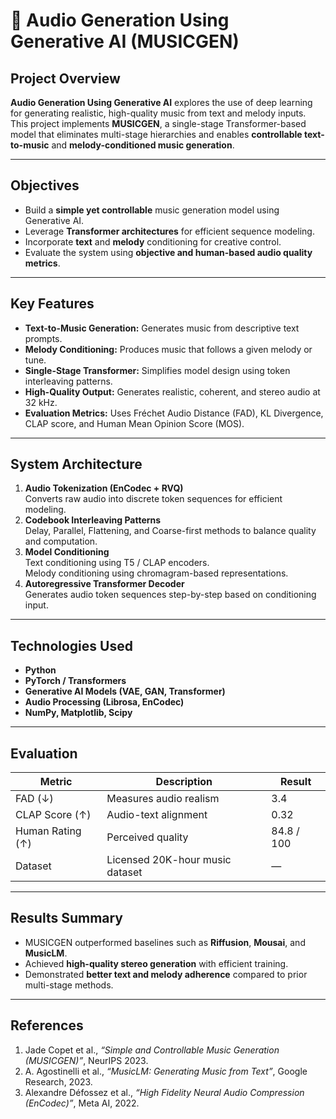 
# 🎵 Audio Generation Using Generative AI (MUSICGEN)

## Project Overview

**Audio Generation Using Generative AI** explores the use of deep learning for generating realistic, high-quality music from text and melody inputs.  
This project implements **MUSICGEN**, a single-stage Transformer-based model that eliminates multi-stage hierarchies and enables **controllable text-to-music** and **melody-conditioned music generation**.

---

## Objectives

- Build a **simple yet controllable** music generation model using Generative AI.
- Leverage **Transformer architectures** for efficient sequence modeling.
- Incorporate **text** and **melody** conditioning for creative control.
- Evaluate the system using **objective and human-based audio quality metrics**.

---

## Key Features

- **Text-to-Music Generation:** Generates music from descriptive text prompts.
- **Melody Conditioning:** Produces music that follows a given melody or tune.
- **Single-Stage Transformer:** Simplifies model design using token interleaving patterns.
- **High-Quality Output:** Generates realistic, coherent, and stereo audio at 32 kHz.
- **Evaluation Metrics:** Uses Fréchet Audio Distance (FAD), KL Divergence, CLAP score, and Human Mean Opinion Score (MOS).

---

## System Architecture

1. **Audio Tokenization (EnCodec + RVQ)**  
   Converts raw audio into discrete token sequences for efficient modeling.
2. **Codebook Interleaving Patterns**  
   Delay, Parallel, Flattening, and Coarse-first methods to balance quality and computation.
3. **Model Conditioning**  
   Text conditioning using T5 / CLAP encoders.  
   Melody conditioning using chromagram-based representations.
4. **Autoregressive Transformer Decoder**  
   Generates audio token sequences step-by-step based on conditioning input.

---

## Technologies Used

- **Python**
- **PyTorch / Transformers**
- **Generative AI Models (VAE, GAN, Transformer)**
- **Audio Processing (Librosa, EnCodec)**
- **NumPy, Matplotlib, Scipy**

---

## Evaluation

| Metric           | Description                     | Result     |
| ---------------- | ------------------------------- | ---------- |
| FAD (↓)          | Measures audio realism          | 3.4        |
| CLAP Score (↑)   | Audio-text alignment            | 0.32       |
| Human Rating (↑) | Perceived quality               | 84.8 / 100 |
| Dataset          | Licensed 20K-hour music dataset | —          |

---

## Results Summary

- MUSICGEN outperformed baselines such as **Riffusion**, **Mousai**, and **MusicLM**.
- Achieved **high-quality stereo generation** with efficient training.
- Demonstrated **better text and melody adherence** compared to prior multi-stage methods.

---

## References

1. Jade Copet et al., _“Simple and Controllable Music Generation (MUSICGEN)”_, NeurIPS 2023.
2. A. Agostinelli et al., _“MusicLM: Generating Music from Text”_, Google Research, 2023.
3. Alexandre Défossez et al., _“High Fidelity Neural Audio Compression (EnCodec)”_, Meta AI, 2022.
